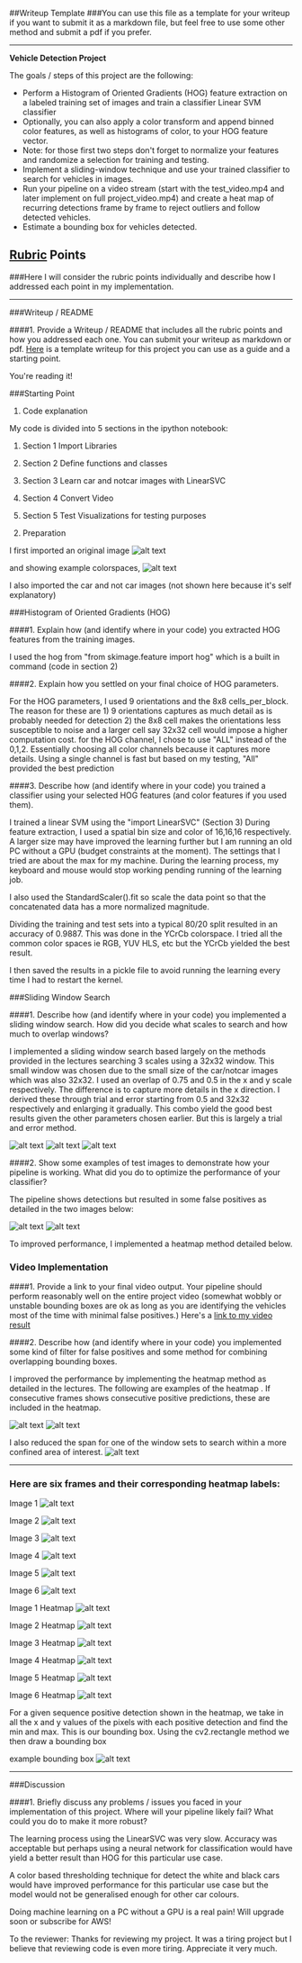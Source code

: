 ##Writeup Template
###You can use this file as a template for your writeup if you want to submit it as a markdown file, but feel free to use some other method and submit a pdf if you prefer.

---

**Vehicle Detection Project**

The goals / steps of this project are the following:

* Perform a Histogram of Oriented Gradients (HOG) feature extraction on a labeled training set of images and train a classifier Linear SVM classifier
* Optionally, you can also apply a color transform and append binned color features, as well as histograms of color, to your HOG feature vector.
* Note: for those first two steps don't forget to normalize your features and randomize a selection for training and testing.
* Implement a sliding-window technique and use your trained classifier to search for vehicles in images.
* Run your pipeline on a video stream (start with the test_video.mp4 and later implement on full project_video.mp4) and create a heat map of recurring detections frame by frame to reject outliers and follow detected vehicles.
* Estimate a bounding box for vehicles detected.

[//]: # (Image References)
[image1]: ./output_images/original.png
[image2]: ./output_images/ycrcb.png
[image3]: ./output_images/sliding1.png
[image4]: ./output_images/sliding2.png
[image5]: ./output_images/sliding3.png
[image6]: ./output_images/detected1.png
[image7]: ./output_images/detected2.png
[image8]: ./output_images/detected3.png
[image9]: ./output_images/detected4.png
[image10]: ./output_images/detected5.png
[image11]: ./output_images/detected6.png
[image12]: ./output_images/heat1.png
[image13]: ./output_images/heat2.png
[image14]: ./output_images/heat3.png
[image15]: ./output_images/heat4.png
[image16]: ./output_images/heat5.png
[image17]: ./output_images/heat6.png
[image18]: ./output_images/sliding4.png
[video1]: ./project_video_for_submission.mp4

## [Rubric](https://review.udacity.com/#!/rubrics/513/view) Points
###Here I will consider the rubric points individually and describe how I addressed each point in my implementation.  

---
###Writeup / README

####1. Provide a Writeup / README that includes all the rubric points and how you addressed each one.  You can submit your writeup as markdown or pdf.  [Here](https://github.com/udacity/CarND-Vehicle-Detection/blob/master/writeup_template.md) is a template writeup for this project you can use as a guide and a starting point.  

You're reading it!

###Starting Point

1. Code explanation

My code is divided into 5 sections in the ipython notebook:

1) Section 1 Import Libraries

2) Section 2 Define functions and classes

3) Section 3 Learn car and notcar images with LinearSVC

4) Section 4 Convert Video

5) Section 5 Test Visualizations for testing purposes

2. Preparation

I first imported an original image
![alt text][image1]


and showing example colorspaces, ![alt text][image2]

I also imported the car and not car images (not shown here because it's self explanatory)

###Histogram of Oriented Gradients (HOG)

####1. Explain how (and identify where in your code) you extracted HOG features from the training images.

I used the hog from "from skimage.feature import hog" which is a built in command (code in section 2)

####2. Explain how you settled on your final choice of HOG parameters.

For the HOG parameters, I used 9 orientations and the 8x8 cells_per_block. The reason for these are 1) 9 orientations captures as much detail as is probably needed for detection 2) the 8x8 cell makes the orientations less susceptible to noise and a larger cell say 32x32 cell would impose a higher computation cost. for the HOG channel, I chose to use "ALL" instead of the 0,1,2. Essentially choosing all color channels because it captures more details. Using a single channel is fast but based on my testing, "All" provided the best prediction

####3. Describe how (and identify where in your code) you trained a classifier using your selected HOG features (and color features if you used them).

I trained a linear SVM using the "import LinearSVC" (Section 3) During feature extraction, I used a spatial bin size and color of 16,16,16 respectively. A larger size may have improved the learning further but I am running an old PC without a GPU (budget constraints at the moment). The settings that I tried are about the max for my machine. During the learning process, my keyboard and mouse would stop working pending running of the learning job.

I also used the StandardScaler().fit so scale the data point so that the concatenated data has a more normalized magnitude.

Dividing the training and test sets into a typical 80/20 split resulted in an accuracy of 0.9887. This was done in the YCrCb colorspace. I tried all the common color spaces ie RGB, YUV HLS, etc but the YCrCb yielded the best result.

I then saved the results in a pickle file to avoid running the learning every time I had to restart the kernel.

###Sliding Window Search

####1. Describe how (and identify where in your code) you implemented a sliding window search.  How did you decide what scales to search and how much to overlap windows?

I implemented a sliding window search based largely on the methods provided in the lectures searching 3 scales using a 32x32 window. This small window was chosen due to the small size of the car/notcar images which was also 32x32. I used an overlap of 0.75 and 0.5 in the x and y scale respectively. The difference is to capture more details in the x direction. I derived these through trial and error starting from 0.5 and 32x32 respectively and enlarging it gradually. This combo yield the good best results given the other parameters chosen earlier. But this is largely a trial and error method.

![alt text][image3] ![alt text][image4] ![alt text][image5]

####2. Show some examples of test images to demonstrate how your pipeline is working.  What did you do to optimize the performance of your classifier?

The pipeline shows detections but resulted in some false positives as detailed in the two images below:

![alt text][image6] ![alt text][image7]

To improved performance, I implemented a heatmap method detailed below.

### Video Implementation

####1. Provide a link to your final video output.  Your pipeline should perform reasonably well on the entire project video (somewhat wobbly or unstable bounding boxes are ok as long as you are identifying the vehicles most of the time with minimal false positives.)
Here's a [link to my video result](./project_video_for_submission.mp4)


####2. Describe how (and identify where in your code) you implemented some kind of filter for false positives and some method for combining overlapping bounding boxes.

I improved the performance by implementing the heatmap method as detailed in the lectures. The following are examples of the heatmap . If consecutive frames shows consecutive positive predictions, these are included in the heatmap.

![alt text][image6] ![alt text][image7]

I also reduced the span for one of the window sets to search within a more confined area of interest.
![alt text][image18]

---
### Here are six frames and their corresponding heatmap labels:

Image 1 ![alt text][image6]

Image 2 ![alt text][image7]

Image 3 ![alt text][image8]

Image 4 ![alt text][image9]

Image 5 ![alt text][image10]

Image 6 ![alt text][image11]

Image 1 Heatmap ![alt text][image12]

Image 2 Heatmap ![alt text][image13]

Image 3 Heatmap ![alt text][image14]

Image 4 Heatmap ![alt text][image15]

Image 5 Heatmap ![alt text][image16]

Image 6 Heatmap ![alt text][image17]

For a given sequence positive detection shown in the heatmap, we take in all the x and y values of the pixels with each positive detection and find the min and max. This is our bounding box. Using the cv2.rectangle method we then draw a bounding box

example bounding box ![alt text][image10]

---
###Discussion

####1. Briefly discuss any problems / issues you faced in your implementation of this project.  Where will your pipeline likely fail?  What could you do to make it more robust?

The learning process using the LinearSVC was very slow. Accuracy was acceptable but perhaps using a neural network for classification would have yield a better result than HOG for this particular use case.

A color based thresholding technique for detect the white and black cars would have improved performance for this particular use case but the model would not be generalised enough for other car colours.

Doing machine learning on a PC without a GPU is a real pain! Will upgrade soon or subscribe for AWS!

To the reviewer:
Thanks for reviewing my project. It was a tiring project but I believe that reviewing code is even more tiring. Appreciate it very much.
